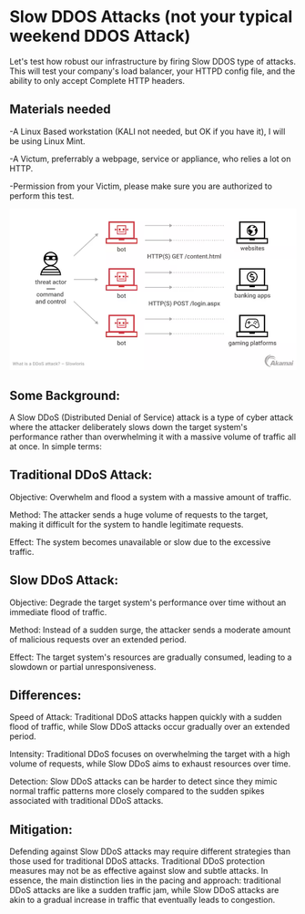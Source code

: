 # Slow DDOS Attacks (not your typical weekend DDOS Attack)

Let's test how robust our infrastructure by firing Slow DDOS type of attacks.
This will test your company's load balancer, your HTTPD config file, and the ability to only accept Complete HTTP headers.

## Materials needed
-A Linux Based workstation (KALI not needed, but OK if you have it), I will be using Linux Mint.

-A Victum, preferrably a webpage, service or appliance, who relies a lot on HTTP.

-Permission from your Victim, please make sure you are authorized to perform this test.

![alt text](https://raw.githubusercontent.com/raulpz/raulpz.github.io/main/assets/images/SlowDDOSpicture.png)

## Some Background:
A Slow DDoS (Distributed Denial of Service) attack is a type of cyber attack where the attacker deliberately slows down the target system's performance rather than overwhelming it with a massive volume of traffic all at once. In simple terms:

## Traditional DDoS Attack:

Objective: Overwhelm and flood a system with a massive amount of traffic.

Method: The attacker sends a huge volume of requests to the target, making it difficult for the system to handle legitimate requests.

Effect: The system becomes unavailable or slow due to the excessive traffic.


## Slow DDoS Attack:

Objective: Degrade the target system's performance over time without an immediate flood of traffic.

Method: Instead of a sudden surge, the attacker sends a moderate amount of malicious requests over an extended period.

Effect: The target system's resources are gradually consumed, leading to a slowdown or partial unresponsiveness.


## Differences:

Speed of Attack: Traditional DDoS attacks happen quickly with a sudden flood of traffic, while Slow DDoS attacks occur gradually over an extended period.

Intensity: Traditional DDoS focuses on overwhelming the target with a high volume of requests, while Slow DDoS aims to exhaust resources over time.

Detection: Slow DDoS attacks can be harder to detect since they mimic normal traffic patterns more closely compared to the sudden spikes associated with traditional DDoS attacks.


## Mitigation: 

Defending against Slow DDoS attacks may require different strategies than those used for traditional DDoS attacks. Traditional DDoS protection measures may not be as effective against slow and subtle attacks.
In essence, the main distinction lies in the pacing and approach: traditional DDoS attacks are like a sudden traffic jam, while Slow DDoS attacks are akin to a gradual increase in traffic that eventually leads to congestion.






